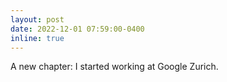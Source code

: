 ```yaml
---
layout: post
date: 2022-12-01 07:59:00-0400
inline: true
---
```


A new chapter: I started working at Google Zurich.
